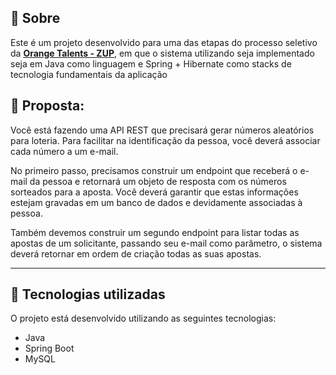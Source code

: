 ## 📖 Sobre 

Este é um projeto desenvolvido para uma das etapas do processo seletivo da **[Orange Talents - ZUP](https://www.zup.com.br/orange-talents)**, em que o sistema utilizando seja implementado seja em Java como linguagem e Spring + Hibernate como stacks de tecnologia fundamentais da aplicação

## :wrench: Proposta:

Você está fazendo uma API REST que precisará gerar números aleatórios para loteria. Para facilitar na identificação da pessoa, você deverá associar cada número a um e-mail.

No primeiro passo, precisamos construir um endpoint que receberá o e-mail da pessoa e retornará um objeto de resposta com os números sorteados para a aposta. Você deverá garantir que estas informações estejam gravadas em um banco de dados e devidamente associadas à pessoa.

Também devemos construir um segundo endpoint para listar todas as apostas de um solicitante, passando seu e-mail como parâmetro, o sistema deverá retornar em ordem de criação todas as suas apostas.

--- 

## 🚀 Tecnologias utilizadas

O projeto está desenvolvido utilizando as seguintes tecnologias:

- Java
- Spring Boot 
- MySQL



